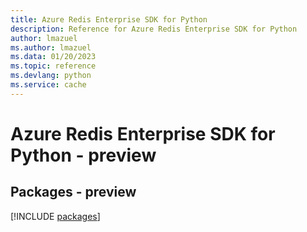 ```yaml
---
title: Azure Redis Enterprise SDK for Python
description: Reference for Azure Redis Enterprise SDK for Python
author: lmazuel
ms.author: lmazuel
ms.data: 01/20/2023
ms.topic: reference
ms.devlang: python
ms.service: cache
---
```

# Azure Redis Enterprise SDK for Python - preview
## Packages - preview
[!INCLUDE [packages](redis-enterprise-index.md)]